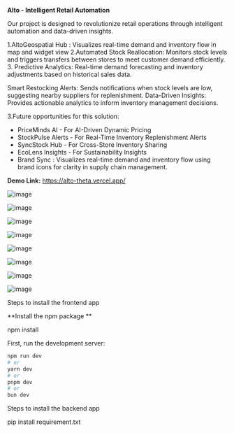 
**Alto - Intelligent Retail Automation**


Our project is designed to revolutionize retail operations through intelligent automation and data-driven insights.

1.AltoGeospatial Hub : Visualizes real-time demand and inventory flow in map and widget view
2.Automated Stock Reallocation: Monitors stock levels and triggers transfers between stores to meet customer demand efficiently.
3. Predictive Analytics: Real-time demand forecasting and inventory adjustments based on historical sales data.


Smart Restocking Alerts: Sends notifications when stock levels are low, suggesting nearby suppliers for replenishment.
Data-Driven Insights: Provides actionable analytics to inform inventory management decisions.

3.Future opportunities for this solution:
 - PriceMinds AI - For AI-Driven Dynamic Pricing
 - StockPulse Alerts - For Real-Time Inventory Replenishment Alerts
 - SyncStock Hub - For Cross-Store Inventory Sharing
-  EcoLens Insights - For Sustainability Insights
- Brand Sync : Visualizes real-time demand and inventory flow using brand icons for clarity in supply chain management.


**Demo Link:**
https://alto-theta.vercel.app/

![image](https://github.com/user-attachments/assets/7f59d750-961b-4048-8722-5f582bc8e7a6)

![image](https://github.com/user-attachments/assets/82514e4f-cace-47a8-847c-723a96686898)


![image](https://github.com/user-attachments/assets/dbc8c554-b050-4bd6-8d05-5795e62ea244)


![image](https://github.com/user-attachments/assets/bba4d6cb-67a7-4f78-bd79-de5c6e18bd6d)

![image](https://github.com/user-attachments/assets/fde489c5-237e-4b51-9d1c-f1822253c5a0)

![image](https://github.com/user-attachments/assets/9d2e075b-89a5-4bc4-82ec-e63fee4a74fb)

![image](https://github.com/user-attachments/assets/66980814-8d40-42a0-9b6b-8d4fbf630d16)

![image](https://github.com/user-attachments/assets/0e3f79fb-9d5f-4d91-b6b1-83ec86808de7)


Steps to install the frontend app

**Install the npm package **

npm install

First, run the development server:

```bash
npm run dev
# or
yarn dev
# or
pnpm dev
# or
bun dev
```

Steps to install the backend app

pip install requirement.txt

